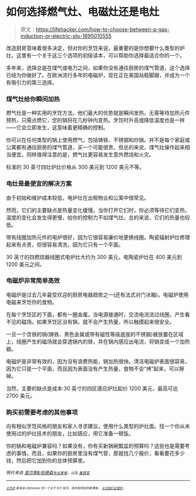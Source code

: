 # 如何选择燃气灶、电磁灶还是电灶

> 原文：<https://lifehacker.com/how-to-choose-between-a-gas-induction-or-electric-sto-1695010555>

改造厨房意味着很多决定，但对你的烹饪来说，最重要的是你想要什么类型的炉灶。这里有一个关于这三个选项的初级读本，可以帮助你选择最适合你的一个。



多年来，选择总是在煤气或电力之间，如果你没有通往厨房的煤气管道，这个选择已经为你做好了。在欧洲流行多年的电磁炉，现在正在美国站稳脚跟，并成为一个有吸引力的第三选择。

### 煤气灶给你瞬间加热

燃气灶是一种实用的烹饪方法。他们最大的优势就是瞬间发热。无需等待加热元件预热，只需点燃它，您的锅将在几秒钟内变热。烹饪时升高或降低温度也是一样——它会立即发生，这意味着更精确的控制。

你可以在任何类型的锅上使用燃气，包括铸铁、不锈钢和炒锅。并不是每个家庭或公寓都有通往厨房的煤气管道，买一个可能很贵，但总的来说，煤气灶操作起来相当便宜。同样值得注意的是，燃气灶更容易发生意外燃烧和火灾。

标准的 30 英寸四灶炉灶价格从 300 美元到 1200 美元不等。

### 电灶是最便宜的解决方案

由于初始和维护成本较低，电炉灶在出租物业和公寓中很常见。

然而，它们的主要缺点是热量变化缓慢。当你打开它们时，你必须等待它们变热，温度的变化会发生得更慢，给你的控制力不如煤气灶。总的来说，它们的热量也较低。

带有线圈加热元件的电炉很好，因为它很容易廉价地更换线圈。陶瓷辐射炉灶修理起来有点贵，但很容易清洗，因为它只有一个平面。

30 英寸的四燃烧器线圈式电炉灶大约为 300 美元，电陶瓷炉灶在 400 美元到 1200 美元之间。

### 电磁炉非常简单高效

电磁炉是过去几年最受欢迎的厨房电器趋势之一(还有法式对门冰箱)。电磁炉使用电磁来烹饪你的食物。

在每个烹饪区的下面，都有一圈金属。当电源接通时，交流电流流过线圈，产生看不见的磁场。如果烹饪区没有锅，就不会产生热量，所以触摸起来很安全。

一旦一个含铁的锅(铸铁、黑色金属或带有磁性等级底座的不锈钢)被放置在区域上，线圈产生的磁场就会穿透锅内的铁，并在锅内感应出电流，将锅变成一个加热器。

电磁炉是非常有效的，因为没有浪费热能，锅加热很快。清洁电磁炉表面很容易，因为它只是一个平面，而且因为表面没有产生热量，食物不会“烤”起来，可以擦掉。

当然，主要的缺点是成本:30 英寸的四区感应炉灶起价 1200 美元，最高可达 2700 美元。

### 购买前需要考虑的其他事项

向有相似烹饪风格的朋友和家人寻求建议，使用什么类型的炉灶面。找一个你从未使用过的炉灶技术的朋友，比如感应，用它准备一顿饭。

你的锅和电磁炉兼容吗？如果没有，你有买新锅碗瓢盆的预算吗？这些也是需要考虑的事情。而且，如果你的厨房里没有煤气管，那就找几个报价，看看要花多少钱，然后把它加到你的总体预算里。

*<small>照片来自</small>* [*<small>查尔斯&哈德森</small>*](http://charlesandhudson.com)*<small></small>*<small>[*<small>专业家电</small>*](https://www.flickr.com/photos/ourunitedvillages/7349224630/in/photolist-e54rFf-5KbsWi-pz9bM-nbfkNb-nrfifU-3qko3-kKtNzU-m2UWNT-mihYcD-fkcBVh-oavq4A-34Zjbj-r4zEZs-ppL4QY-qCsfuS-r5MRoX-rMp87v-n1GGmC-npkyhG-oF8ZgC-oafrGa-nW4rZ2-34Zit5-pv2WKo-o3Xwmt-ro9zow-oVTiwj-oAab8d-pF2E2H-nFa3yY-of45A5-qWVZud-oh46RK-o9rXdv-qcmwHV-mrGzTg-fmbZz8-kFEsJc-gkoD6j-pekGmQ-qf5kZK-oTyJS5-4pwhB7-dUdYVE-ccqGru-bV4rsP-ccqGk3-cTHpW7-cTHoQs-33KGn)*<small>，以及</small>* [*<small>崔西亚</small>*](https://www.flickr.com/photos/elvissa/2552176745/in/photolist-4Twzek-nyhVHp-6vgQR9-mX8RWo-5PopjF-mrGzTg-o3Xwmt-qWVZud-pv2WKo-mihYcD-m2UWNT-oAab8d-fmbZz8-34Zit5-4sEHMQ-kKsqF4-78Yerm-cA5WNY-891kd1-aDAfgK-rhD7DU-bMdsbF-ofh7Hc-7G1dpF-nMB5jz-q4qsNU-nyaw2z-i6jY8x-6uiWau-ppL4QY-qCsfuS-r5MRoX-rMp87v-n1GGmC-nFa3yY-oVTiwj-oh46RK-pF2E2H-of45A5-oF8ZgC-qcmwHV-kFEsJc-93WmRG-pekGmQ-gkoD6j-qf5kZK-oTyJS5-dUdYVE-33KGn-bV4rsP)*<small></small>*</small>

* * *

<small><small>[*<small>工作坊</small>*](http://workshop.lifehacker.com/) *<small>是来自 Lifehacker 的一个关于 DIY 技巧、技术和项目的新博客。</small>* [*<small>关注我们这里的</small>*](https://twitter.com/WorkshopLH) *<small>。</small>*</small></small>

<small><small></small></small>